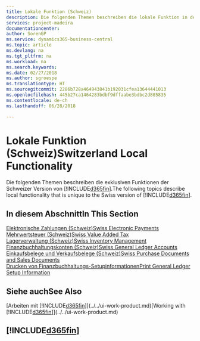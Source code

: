 ```yaml
---
title: Lokale Funktion (Schweiz)
description: Die folgenden Themen beschreiben die lokale Funktion in der Schweizer Version von Business Central.
services: project-madeira
documentationcenter: 
author: SorenGP
ms.service: dynamics365-business-central
ms.topic: article
ms.devlang: na
ms.tgt_pltfrm: na
ms.workload: na
ms.search.keywords: 
ms.date: 02/27/2018
ms.author: sgroespe
ms.translationtype: HT
ms.sourcegitcommit: 2286b728a464943841b192031cfea13644441013
ms.openlocfilehash: 445b27ca1464283bdbf9dffaabe3bdbc2d805835
ms.contentlocale: de-ch
ms.lasthandoff: 06/28/2018

---
```

# <a name="switzerland-local-functionality"></a><span data-ttu-id="5da93-103">Lokale Funktion (Schweiz)</span><span class="sxs-lookup"><span data-stu-id="5da93-103">Switzerland Local Functionality</span></span>
<span data-ttu-id="5da93-104">Die folgenden Themen beschreiben die exklusiven Funktionen der Schweizer Version von [!INCLUDE[d365fin](../../includes/d365fin_md.md)].</span><span class="sxs-lookup"><span data-stu-id="5da93-104">The following topics describe local functionality that is unique to the Swiss version of [!INCLUDE[d365fin](../../includes/d365fin_md.md)].</span></span>  

## <a name="in-this-section"></a><span data-ttu-id="5da93-105">In diesem Abschnitt</span><span class="sxs-lookup"><span data-stu-id="5da93-105">In This Section</span></span>  
  [<span data-ttu-id="5da93-106">Elektronische Zahlungen (Schweiz)</span><span class="sxs-lookup"><span data-stu-id="5da93-106">Swiss Electronic Payments</span></span>](swiss-electronic-payments.md)  
  [<span data-ttu-id="5da93-107">Mehrwertsteuer (Schweiz)</span><span class="sxs-lookup"><span data-stu-id="5da93-107">Swiss Value Added Tax</span></span>](swiss-value-added-tax.md)  
  [<span data-ttu-id="5da93-108">Lagerverwaltung (Schweiz)</span><span class="sxs-lookup"><span data-stu-id="5da93-108">Swiss Inventory Management</span></span>](swiss-inventory-management.md)  
  [<span data-ttu-id="5da93-109">Finanzbuchhaltungskonten (Schweiz)</span><span class="sxs-lookup"><span data-stu-id="5da93-109">Swiss General Ledger Accounts</span></span>](swiss-general-ledger-accounts.md)  
  [<span data-ttu-id="5da93-110">Einkaufsbelege und Verkaufsbelege (Schweiz)</span><span class="sxs-lookup"><span data-stu-id="5da93-110">Swiss Purchase Documents and Sales Documents</span></span>](swiss-purchase-documents-and-sales-documents.md)  
  [<span data-ttu-id="5da93-111">Drucken von Finanzbuchhaltungs-Setupinformationen</span><span class="sxs-lookup"><span data-stu-id="5da93-111">Print General Ledger Setup Information</span></span>](how-to-print-general-ledger-setup-information.md)

## <a name="see-also"></a><span data-ttu-id="5da93-112">Siehe auch</span><span class="sxs-lookup"><span data-stu-id="5da93-112">See Also</span></span>
<span data-ttu-id="5da93-113">[Arbeiten mit [!INCLUDE[d365fin](../../includes/d365fin_md.md)]](../../ui-work-product.md)</span><span class="sxs-lookup"><span data-stu-id="5da93-113">[Working with [!INCLUDE[d365fin](../../includes/d365fin_md.md)]](../../ui-work-product.md)</span></span>

## [!INCLUDE[d365fin](../../includes/free_trial_md.md)]  
 

